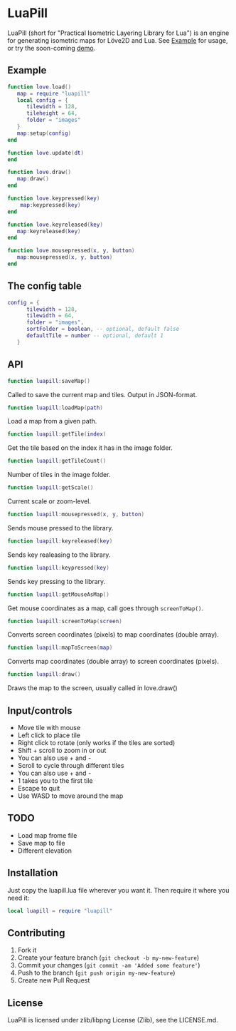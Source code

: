 # LuaPill
LuaPill (short for "Practical Isometric Layering Library for Lua") is an engine for generating isometric maps for Löve2D and Lua. See [Example](README.md#example) for usage, or try the soon-coming [demo]().

## Example
```lua
function love.load()
   map = require "luapill"
   local config = {
      tilewidth = 128,
      tileheight = 64,
      folder = "images"
   }
   map:setup(config)
end

function love.update(dt)
end

function love.draw()
   map:draw()
end

function love.keypressed(key)
    map:keypressed(key)
end

function love.keyreleased(key)
   map:keyreleased(key)
end

function love.mousepressed(x, y, button)
   map:mousepressed(x, y, button)
end
```
## The config table
```lua
config = {
      tilewidth = 128,
      tilewidth = 64,
      folder = "images",
      sortFolder = boolean, -- optional, default false
      defaultTile = number -- optional, default 1
   }
```

## API
```lua
function luapill:saveMap()
```
Called to save the current map and tiles. Output in JSON-format.
```lua
function luapill:loadMap(path)
```
Load a map from a given path.
```lua
function luapill:getTile(index)
```
Get the tile based on the index it has in the image folder.
```lua
function luapill:getTileCount()
```
Number of tiles in the image folder.
```lua
function luapill:getScale()
```
Current scale or zoom-level.
```lua
function luapill:mousepressed(x, y, button)
```
Sends mouse pressed to the library.
```lua
function luapill:keyreleased(key)
```
Sends key realeasing to the library.
```lua
function luapill:keypressed(key)
```
Sends key pressing to the library.
```lua
function luapill:getMouseAsMap()
```
Get mouse coordinates as a map, call goes through <code>screenToMap()</code>.
```lua
function luapill:screenToMap(screen)
```
Converts screen coordinates (pixels) to map coordinates (double array).
```lua
function luapill:mapToScreen(map)
```
Converts map coordinates (double array) to screen coordinates (pixels).
```lua
function luapill:draw()
```
Draws the map to the screen, usually called in love.draw()

## Input/controls
* Move tile with mouse
* Left click to place tile
* Right click to rotate (only works if the tiles are sorted)
* Shift + scroll to zoom in or out
 * You can also use + and -
* Scroll to cycle through different tiles
 * You can also use + and -
 * 1 takes you to the first tile
* Escape to quit
* Use WASD to move around the map

## TODO
* Load map frome file
* Save map to file
* Different elevation

## Installation
Just copy the luapill.lua file wherever you want it. Then require it where you need it:
```lua
local luapill = require "luapill"
```

## Contributing
1. Fork it
2. Create your feature branch (`git checkout -b my-new-feature`)
3. Commit your changes (`git commit -am 'Added some feature'`)
4. Push to the branch (`git push origin my-new-feature`)
5. Create new Pull Request


## License
LuaPill is licensed under zlib/libpng License (Zlib), see the LICENSE.md.
